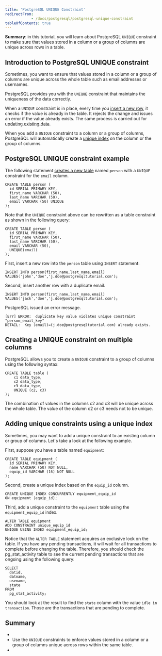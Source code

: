 ```yaml
---
title: 'PostgreSQL UNIQUE Constraint'
redirectFrom: 
            - /docs/postgresql/postgresql-unique-constraint
tableOfContents: true
---
```



**Summary**: in this tutorial, you will learn about PostgreSQL `UNIQUE` constraint to make sure that values stored in a column or a group of columns are unique across rows in a table.





## Introduction to PostgreSQL UNIQUE constraint





Sometimes, you want to ensure that values stored in a column or a group of columns are unique across the whole table such as email addresses or usernames.





PostgreSQL provides you with the `UNIQUE` constraint that maintains the uniqueness of the data correctly.





When a `UNIQUE` constraint is in place, every time you [insert a new row](/docs/postgresql/postgresql-insert/), it checks if the value is already in the table. It rejects the change and issues an error if the value already exists. The same process is carried out for [updating existing data](https://www.postgresqltutorial.com/postgresql-tutorial/postgresql-update).





When you add a `UNIQUE` constraint to a column or a group of columns, PostgreSQL will automatically create a [unique index](https://www.postgresqltutorial.com/postgresql-indexes/postgresql-unique-index/) on the column or the group of columns.





## PostgreSQL UNIQUE constraint example





The following statement [creates a new table](/docs/postgresql/postgresql-create-table) named `person` with a `UNIQUE` constraint for the `email` column.





```
CREATE TABLE person (
  id SERIAL PRIMARY KEY,
  first_name VARCHAR (50),
  last_name VARCHAR (50),
  email VARCHAR (50) UNIQUE
);
```





Note that the `UNIQUE` constraint above can be rewritten as a table constraint as shown in the following query:





```
CREATE TABLE person (
  id SERIAL PRIMARY KEY,
  first_name VARCHAR (50),
  last_name VARCHAR (50),
  email VARCHAR (50),
  UNIQUE(email)
);
```





First, insert a new row into the `person` table using `INSERT` statement:





```
INSERT INTO person(first_name,last_name,email)
VALUES('john','doe','j.doe@postgresqltutorial.com');
```





Second, insert another row with a duplicate email.





```
INSERT INTO person(first_name,last_name,email)
VALUES('jack','doe','j.doe@postgresqltutorial.com');
```





PostgreSQL issued an error message.





```
[Err] ERROR:  duplicate key value violates unique constraint "person_email_key"
DETAIL:  Key (email)=(j.doe@postgresqltutorial.com) already exists.
```





## Creating a UNIQUE constraint on multiple columns





PostgreSQL allows you to create a `UNIQUE` constraint to a group of columns using the following syntax:





```
CREATE TABLE table (
    c1 data_type,
    c2 data_type,
    c3 data_type,
    UNIQUE (c2, c3)
);
```





The combination of values in the columns c2 and c3 will be unique across the whole table. The value of the column c2 or c3 needs not to be unique.





## Adding unique constraints using a unique index





Sometimes, you may want to add a unique constraint to an existing column or group of columns. Let's take a look at the following example.





First, suppose you have a table named `equipment`:





```
CREATE TABLE equipment (
  id SERIAL PRIMARY KEY,
  name VARCHAR (50) NOT NULL,
  equip_id VARCHAR (16) NOT NULL
);
```





Second, create a unique index based on the `equip_id` column.





```
CREATE UNIQUE INDEX CONCURRENTLY equipment_equip_id
ON equipment (equip_id);
```





Third, add a unique constraint to the `equipment` table using the `equipment_equip_id` index.





```
ALTER TABLE equipment
ADD CONSTRAINT unique_equip_id
UNIQUE USING INDEX equipment_equip_id;
```





Notice that the `ALTER TABLE` statement acquires an exclusive lock on the table. If you have any pending transactions, it will wait for all transactions to complete before changing the table. Therefore, you should check the pg_stat_activity table to see the current pending transactions that are ongoing using the following query:





```
SELECT
  datid,
  datname,
  usename,
  state
FROM
  pg_stat_activity;
```





You should look at the result to find the `state` column with the value `idle in transaction`. Those are the transactions that are pending to complete.





## Summary





- 
- Use the `UNIQUE` constraints to enforce values stored in a column or a group of columns unique across rows within the same table.
- 


